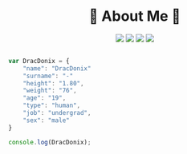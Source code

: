 <h1 align="center"> 💙 About Me 💜</h1>
<p align="center">
     <a href="https://www.instagram.com/-" target"_blank"><img src="https://img.shields.io/badge/INSTAGRAM%20-DC3175.svg?&style=for-the-badge&logo=instagram&logoColor=white"></a>
      <a href="https://open.spotify.com/user/163blka9bl9jfg98e89cl3w9h" target"_blank"><img src="https://img.shields.io/badge/Spotify%20-1ed760.svg?&style=for-the-badge&logo=spotify&logoColor=white"></a>
     <a href="mailto:-" target"_blank"><img src="https://img.shields.io/badge/Gmail-ff0000?style=for-the-badge&logo=gmail&logoColor=white"></a>
      <a href="https://discord.com/users/423478579150454786" target"_blank"><img src="https://img.shields.io/badge/Discord%20-7289DA.svg?&style=for-the-badge&logo=discord&logoColor=white"></a>
</p>
<div align="center">
<img src="https://lanyard.cnrad.dev/api/423478579150454786" alt="">
</div>

```js
var DracDonix = {
    "name": "DracDonix"
    "surname": "-"    
    "height": "1.80",
    "weight": "76",
    "age": "19",
    "type": "human",
    "job": "undergrad",
    "sex": "male"
}

console.log(DracDonix);
```
